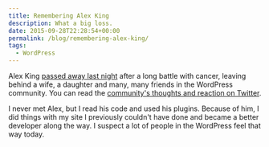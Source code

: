 ```yaml
---
title: Remembering Alex King
description: What a big loss.
date: 2015-09-28T22:28:54+00:00
permalink: /blog/remembering-alex-king/
tags:
  - WordPress
---
```


Alex King [passed away last night](https://poststatus.com/alex-king/) after a long battle with cancer, leaving behind a wife, a daughter and many, many friends in the WordPress community. You can read the [community's thoughts and reaction on Twitter](https://twitter.com/search?q=alexkingorg&src=typd).

I never met Alex, but I read his code and used his plugins. Because of him, I did things with my site I previously couldn't have done and became a better developer along the way. I suspect a lot of people in the WordPress feel that way today.

